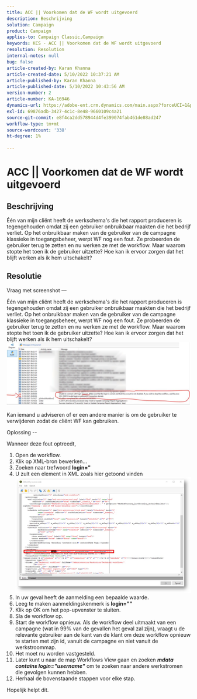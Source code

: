 ```yaml
---
title: ACC || Voorkomen dat de WF wordt uitgevoerd
description: Beschrijving
solution: Campaign
product: Campaign
applies-to: Campaign Classic,Campaign
keywords: KCS - ACC || Voorkomen dat de WF wordt uitgevoerd
resolution: Resolution
internal-notes: null
bug: false
article-created-by: Karan Khanna
article-created-date: 5/10/2022 10:37:21 AM
article-published-by: Karan Khanna
article-published-date: 5/10/2022 10:43:56 AM
version-number: 2
article-number: KA-16946
dynamics-url: https://adobe-ent.crm.dynamics.com/main.aspx?forceUCI=1&pagetype=entityrecord&etn=knowledgearticle&id=7512bb29-4dd0-ec11-a7b5-00224809c556
exl-id: 69876adb-3427-4c1c-8e48-9660109c4a21
source-git-commit: e8f4ca2dd578944d4fe399074fab461de88ad247
workflow-type: tm+mt
source-wordcount: '338'
ht-degree: 1%

---
```


# ACC || Voorkomen dat de WF wordt uitgevoerd

## Beschrijving


Één van mijn cliënt heeft de werkschema&#39;s die het rapport produceren is tegengehouden omdat zij een gebruiker onbruikbaar maakten die het bedrijf verliet. Op het onbruikbaar maken van de gebruiker van de campagne klassieke in toegangsbeheer, werpt WF nog een fout. Ze probeerden de gebruiker terug te zetten en nu werken ze met de workflow. Maar waarom stopte het toen ik de gebruiker uitzette? Hoe kan ik ervoor zorgen dat het blijft werken als ik hem uitschakelt?


## Resolutie


Vraag met screenshot —



Één van mijn cliënt heeft de werkschema&#39;s die het rapport produceren is tegengehouden omdat zij een gebruiker onbruikbaar maakten die het bedrijf verliet. Op het onbruikbaar maken van de gebruiker van de campagne klassieke in toegangsbeheer, werpt WF nog een fout. Ze probeerden de gebruiker terug te zetten en nu werken ze met de workflow. Maar waarom stopte het toen ik de gebruiker uitzette? Hoe kan ik ervoor zorgen dat het blijft werken als ik hem uitschakelt?
![](assets/178d95b7-4dd0-ec11-a7b5-00224809c556.png)

Kan iemand u adviseren of er een andere manier is om de gebruiker te verwijderen zodat de cliënt WF kan gebruiken.





Oplossing --

Wanneer deze fout optreedt,

1. Open de workflow.
2. Klik op XML-bron bewerken...
3. Zoeken naar trefwoord <b>login=&quot;</b>
4. U zult een element in XML zoals hier getoond vinden![](assets/dee6636f-799e-eb11-b1ac-000d3a368466.png)
5. In uw geval heeft de aanmelding een bepaalde waarde<b>.</b>
6. Leeg te maken aanmeldingskenmerk is <b>login=&quot;&quot;</b>
7. Klik op OK om het pop-upvenster te sluiten.
8. Sla de workflow op.
9. Start de workflow opnieuw. Als de workflow deel uitmaakt van een campagne (wat in 99% van de gevallen het geval zal zijn), vraagt u de relevante gebruiker aan de kant van de klant om deze workflow opnieuw te starten met zijn id, vanuit de campagne en niet vanuit de werkstroommap.
10. Het moet nu worden vastgesteld.
11. Later kunt u naar de map Workflows View gaan en zoeken <b>*mdata contains login=&quot;username&quot;</b>* om te zoeken naar andere werkstromen die gevolgen kunnen hebben.
12. Herhaal de bovenstaande stappen voor elke stap.


Hopelijk helpt dit.
